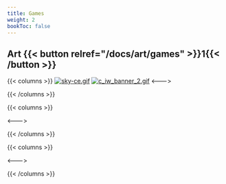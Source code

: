 ```yaml
---
title: Games
weight: 2
bookToc: false
---
```

## Art {{< button relref="/docs/art/games" >}}1{{< /button >}}


{{< columns >}}
[![sky-ce.gif](https://i.postimg.cc/ZbV4xc8h/sky-ce.gif)](/sky_time/)
[![c_iw_banner_2.gif](https://i.postimg.cc/8pPwXYXj/c_iw_banner_2.gif)](/infinity_wars_proof_of_concept/)
<--->


{{< /columns >}}

{{< columns >}}

<--->

{{< /columns >}}

{{< columns >}}

<--->

{{< /columns >}}
